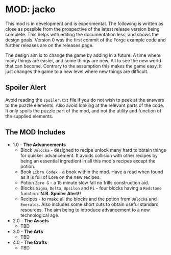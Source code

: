 MOD: jacko
==========

This mod is in development and is experimental. The following is written as close as possible from the prospective of the latest release version being complete. This helps with editing the documentation less, and shows the design goals. Version 0 was the first commit of the Forge example code and further releases are on the releases page.

The design aim is to change the game by adding in a future. A time where many things are easier, and some things are new. All to see the new world that can become. Contrary to the assumption this makes the game easy, it just changes the game to a new level where new things are difficult.

Spoiler Alert
-------------

Avoid reading the `spoiler.txt` file if you do not wish to peek at the answers to the puzzle elements. Also avoid looking at the relevant parts of the code. It only spoils the puzzle part of the mod, and not the utility and function of the supplied elements.

The MOD Includes
----------------

* 1.0 - **The Advancements**
    - Block `Unlocka` - designed to recipe unlock many hard to obtain things for quicker advancement. It avoids collision with other recipes by being an essential ingredient in all this mod's recipes except the potion.
    - Book `Libra Codex` - a book within the mod. Have a read when found as it is full of Lore on the new recipes.
    - Potion `Zero G` - a 15 minute slow fall no frills construction aid.
    - Blocks `Sigma`, `Delta`, `Upsilon` and `Pi` - four blocks having a `Redstone` function. **N.B. Spoiler Alert!!**
    - Recipes - to make all the blocks and the potion from `Unlocka` and `Emeralds`. Also includes some short cuts to obtain useful standard resources. The aim being to introduce advancement to a new technological age.
* 2.0 - **The Assets**
    - TBD
* 3.0 - **The Arts**
    - TBD
* 4.0 - **The Crafts**
    - TBD